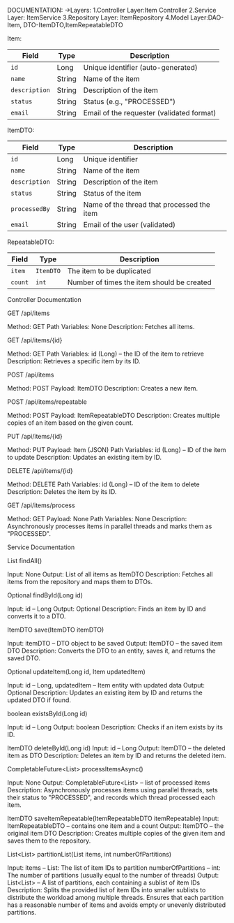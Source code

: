 DOCUMENTATION:
->Layers:
1.Controller Layer:Item Controller
2.Service Layer: ItemService
3.Repository Layer: ItemRepository
4.Model Layer:DAO-Item, DTO-ItemDTO,ItemRepeatableDTO

Item:

| Field         | Type   | Description                               |
| ------------- | ------ | ----------------------------------------- |
| `id`          | Long   | Unique identifier (auto-generated)        |
| `name`        | String | Name of the item                          |
| `description` | String | Description of the item                   |
| `status`      | String | Status (e.g., "PROCESSED")                |
| `email`       | String | Email of the requester (validated format) |

ItemDTO:

| Field         | Type   | Description                                |
| ------------- | ------ | ------------------------------------------ |
| `id`          | Long   | Unique identifier                          |
| `name`        | String | Name of the item                           |
| `description` | String | Description of the item                    |
| `status`      | String | Status of the item                         |
| `processedBy` | String | Name of the thread that processed the item |
| `email`       | String | Email of the user (validated)              |

RepeatableDTO:

| Field   | Type      | Description                                |
| ------- | --------- | ------------------------------------------ |
| `item`  | `ItemDTO` | The item to be duplicated                  |
| `count` | `int`     | Number of times the item should be created |

Controller Documentation


GET /api/items

Method: GET
Path Variables: None
Description: Fetches all items.


GET /api/items/{id}

Method: GET
Path Variables: id (Long) – the ID of the item to retrieve
Description: Retrieves a specific item by its ID.


POST /api/items

Method: POST
Payload: ItemDTO
Description: Creates a new item.


POST /api/items/repeatable

Method: POST
Payload: ItemRepeatableDTO
Description: Creates multiple copies of an item based on the given count.


PUT /api/items/{id}

Method: PUT
Payload: Item (JSON)
Path Variables: id (Long) – ID of the item to update
Description: Updates an existing item by ID.


DELETE /api/items/{id}

Method: DELETE
Path Variables: id (Long) – ID of the item to delete
Description: Deletes the item by its ID.


GET /api/items/process

Method: GET
Payload: None
Path Variables: None
Description: Asynchronously processes items in parallel threads and marks them as "PROCESSED".


Service Documentation


List<ItemDTO> findAll()

Input: None
Output: List of all items as ItemDTO
Description: Fetches all items from the repository and maps them to DTOs.



Optional<ItemDTO> findById(Long id)

Input: id – Long
Output: Optional<ItemDTO>
Description: Finds an item by ID and converts it to a DTO.



ItemDTO save(ItemDTO itemDTO)

Input: itemDTO – DTO object to be saved
Output: ItemDTO – the saved item DTO
Description: Converts the DTO to an entity, saves it, and returns the saved DTO.



Optional<ItemDTO> updateItem(Long id, Item updatedItem)

Input: id – Long, updatedItem – Item entity with updated data
Output: Optional<ItemDTO>
Description: Updates an existing item by ID and returns the updated DTO if found.



boolean existsById(Long id)

Input: id – Long
Output: boolean
Description: Checks if an item exists by its ID.



ItemDTO deleteById(Long id)
Input: id – Long
Output: ItemDTO – the deleted item as DTO
Description: Deletes an item by ID and returns the deleted item.



CompletableFuture<List<ItemDTO>> processItemsAsync()

Input: None
Output: CompletableFuture<List<ItemDTO>> – list of processed items
Description: Asynchronously processes items using parallel threads, sets their status to "PROCESSED", and records which thread processed each item.


ItemDTO saveItemRepeatable(ItemRepeatableDTO itemRepeatable)
Input: ItemRepeatableDTO – contains one item and a count
Output: ItemDTO – the original item DTO
Description: Creates multiple copies of the given item and saves them to the repository.


List<List<Long>> partitionList(List<Long> items, int numberOfPartitions)

Input:
items – List<Long>: The list of item IDs to partition
numberOfPartitions – int: The number of partitions (usually equal to the number of threads)
Output: List<List<Long>> – A list of partitions, each containing a sublist of item IDs
Description:
Splits the provided list of item IDs into smaller sublists to distribute the workload among multiple threads. Ensures that each partition has a reasonable number of items and avoids empty or unevenly distributed partitions.